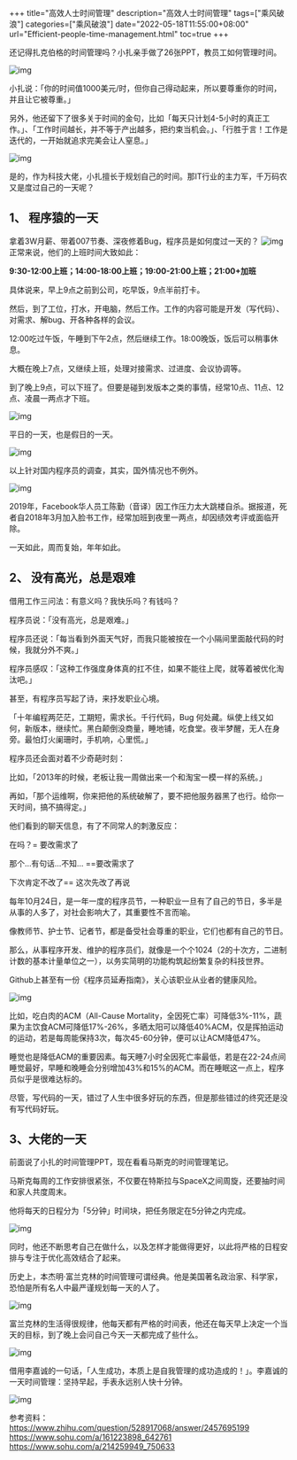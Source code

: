+++
title="高效人士时间管理"
description="高效人士时间管理"
tags=["乘风破浪"]
categories=["乘风破浪"]
date="2022-05-18T11:55:00+08:00" 
url="Efficient-people-time-management.html"
toc=true
+++

还记得扎克伯格的时间管理吗？小扎亲手做了26张PPT，教员工如何管理时间。

![img](https://oss.94rg.com/figure_bed/20220518135655.jpeg-94rg002)

小扎说：「你的时间值1000美元/时，但你自己得动起来，所以要尊重你的时间，并且让它被尊重。」

另外，他还留下了很多关于时间的金句，比如「每天只计划4-5小时的真正工作。」、「工作时间越长，并不等于产出越多，把约束当机会。」、「行胜于言！工作是迭代的，一开始就追求完美会让人窒息。」

![img](https://oss.94rg.com/figure_bed/20220518135700.jpeg-94rg002)

是的，作为科技大佬，小扎擅长于规划自己的时间。那IT行业的主力军，千万码农又是度过自己的一天呢？

## 1、 程序猿的一天

拿着3W月薪、带着007节奏、深夜修着Bug，程序员是如何度过一天的？
![img](https://oss.94rg.com/figure_bed/20220518135707.jpeg-94rg002)
正常来说，他们的上班时间大致如此：

**9:30-12:00上班；14:00-18:00上班；19:00-21:00上班；21:00+加班**

具体说来，早上9点之前到公司，吃早饭，9点半前打卡。

然后，到了工位，打水，开电脑，然后工作。工作的内容可能是开发（写代码）、对需求、解bug、开各种各样的会议。

12:00吃过午饭，午睡到下午2点，然后继续工作。18:00晚饭，饭后可以稍事休息。

大概在晚上7点，又继续上班，处理对接需求、过进度、会议协调等。


到了晚上9点，可以下班了。但要是碰到发版本之类的事情，经常10点、11点、12点、凌晨一两点才下班。

![img](https://oss.94rg.com/figure_bed/20220518135710.jpeg-94rg002)



平日的一天，也是假日的一天。

![img](https://oss.94rg.com/figure_bed/20220518135714.jpeg-94rg002)

以上针对国内程序员的调查，其实，国外情况也不例外。


![img](https://oss.94rg.com/figure_bed/20220518135716.jpeg-94rg002)

2019年，Facebook华人员工陈勤（音译）因工作压力太大跳楼自杀。据报道，死者自2018年3月加入脸书工作，经常加班到夜里一两点，却因绩效考评或面临开除。

一天如此，周而复始，年年如此。

## 2、 没有高光，总是艰难

借用工作三问法：有意义吗？我快乐吗？有钱吗？

程序员说：「没有高光，总是艰难。」


程序员还说：「每当看到外面天气好，而我只能被按在一个小隔间里面敲代码的时候，我就分外不爽。」


程序员感叹：「这种工作强度身体真的扛不住，如果不能往上爬，就等着被优化淘汰吧。」

甚至，有程序员写起了诗，来抒发职业心境。


「十年编程两茫茫，工期短，需求长。千行代码，Bug 何处藏。纵使上线又如何，新版本，继续忙。黑白颠倒没商量，睡地铺，吃食堂。夜半梦醒，无人在身旁。最怕灯火阑珊时，手机响，心里慌。」

程序员还会面对着不少奇葩时刻：

比如，「2013年的时候，老板让我一周做出来一个和淘宝一模一样的系统。」


再如，「那个运维啊，你来把他的系统破解了，要不把他服务器黑了也行。给你一天时间，搞不搞得定。」


他们看到的聊天信息，有了不同常人的刺激反应：


在吗？= 要改需求了


那个…有句话…不知… ==要改需求了


下次肯定不改了== 这次先改了再说

每年10月24日，是一年一度的程序员节，一种职业一旦有了自己的节日，多半是从事的人多了，对社会影响大了，其重要性不言而喻。

像教师节、护士节、记者节，都是备受社会尊重的职业，它们也都有自己的节日。


那么，从事程序开发、维护的程序员们，就像是一个个1024（2的十次方，二进制计数的基本计量单位之一），以务实简明的功能构筑起纷繁复杂的科技世界。

Github上甚至有一份《程序员延寿指南》，关心该职业从业者的健康风险。

![img](https://oss.94rg.com/figure_bed/20220518135721.jpeg-94rg002)

比如，吃白肉的ACM（All-Cause Mortality，全因死亡率）可降低3%-11%，蔬果为主饮食ACM可降低17%-26%，多晒太阳可以降低40%ACM，仅是挥拍运动的运动，若是每周能保持3次，每次45-60分钟，便可以让ACM降低47%。

睡觉也是降低ACM的重要因素。每天睡7小时全因死亡率最低，若是在22-24点间睡觉最好，早睡和晚睡会分别增加43%和15%的ACM。而在睡眠这一点上，程序员似乎是很难达标的。

尽管，写代码的一天，错过了人生中很多好玩的东西，但是那些错过的终究还是没有写代码好玩。

## 3、大佬的一天

前面说了小扎的时间管理PPT，现在看看马斯克的时间管理笔记。


马斯克每周的工作安排很紧张，不仅要在特斯拉与SpaceX之间周旋，还要抽时间和家人共度周末。


他将每天的日程分为「5分钟」时间块，把任务限定在5分钟之内完成。


![img](https://oss.94rg.com/figure_bed/20220518135728.jpeg-94rg002)



同时，他还不断思考自己在做什么，以及怎样才能做得更好，以此将严格的日程安排与专注于优化高效结合了起来。


历史上，本杰明·富兰克林的时间管理可谓经典。他是美国著名政治家、科学家，恐怕是所有名人中最严谨规划每一天的人了。

![img](https://oss.94rg.com/figure_bed/20220518135731.jpeg-94rg002)

富兰克林的生活得很规律，他每天都有严格的时间表，他还在每天早上决定一个当天的目标，到了晚上会问自己今天一天都完成了些什么。

![img](https://oss.94rg.com/figure_bed/20220518135734.jpeg-94rg002)

借用李嘉诚的一句话，「人生成功，本质上是自我管理的成功造成的！」。李嘉诚的一天时间管理：坚持早起，手表永远别人快十分钟。

![img](https://oss.94rg.com/figure_bed/20220518135738.jpeg-94rg002)

参考资料：
https://www.zhihu.com/question/528917068/answer/2457695199
https://www.sohu.com/a/161223898_642761
https://www.sohu.com/a/214259949_750633